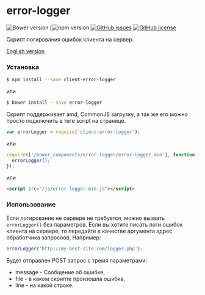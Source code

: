 # error-logger

![Bower version](https://img.shields.io/badge/Bower-1.0.4-green.svg)
[![npm version](https://img.shields.io/badge/npm-1.0.4-green.svg)
[![GitHub issues](https://img.shields.io/github/issues/savelevcorr/error-logger.svg?style=plastic)](https://github.com/savelevcorr/error-logger/issues)
[![GitHub license](https://img.shields.io/badge/license-MIT-blue.svg?style=plastic)](https://raw.githubusercontent.com/savelevcorr/error-logger/master/LICENSE)

Скрипт логирования ошибок клиента на сервер.

[English version](https://github.com/savelevcorr/error-logger/blob/master/README.md)

### Установка

```sh
$ npm install --save client-error-logger
```
или

```sh
$ bower install --save error-logger
```

Скрипт поддерживает amd, CommonJS загрузку, а так же его можно просто подключить в теге script на странице.

```javascript
var errorLogger = require('client-error-logger');
```
или

```javascript
require(['/bower_components/error-logger/error-logger.min'], function (errorLogger) {
  errorLogger();
});
```

или

```html
<script src="/js/error-logger.min.js"></script>
```

### Использование

Если логирование не сервере не требуется, можно вызвать `errorLogger()` без параметров.
Если вы хотите писать логи ошибок клиента на сервере, то  передайте в качестве аргумента адрес обработчика запросоов,
Например:

 ```javascript
 errorLogger('http://my-best-site.com/logger.php');
 ```

Будет отправлен POST запроc с тремя параметрами:
 * message - Сообщение об ошибке,
 * file - в каком скрипте произошла ошибка,
 * line - на какой строке.
